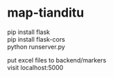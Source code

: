 # map-tianditu
pip install flask <br>
pip install flask-cors <br>
python runserver.py <br>

put excel files to backend/markers <br>
visit localhost:5000

